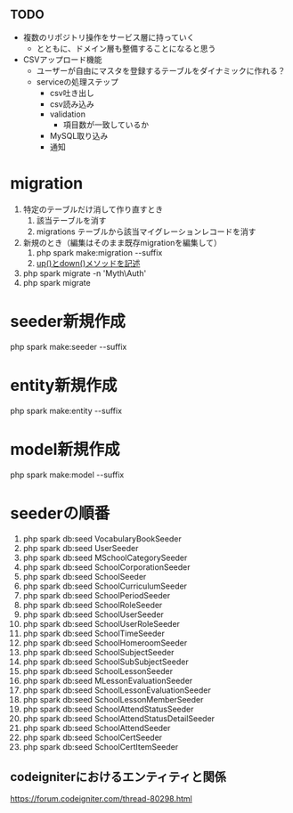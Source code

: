 ## TODO
- 複数のリポジトリ操作をサービス層に持っていく
  - とともに、ドメイン層も整備することになると思う
- CSVアップロード機能
  - ユーザーが自由にマスタを登録するテーブルをダイナミックに作れる？
  - serviceの処理ステップ
    - csv吐き出し
    - csv読み込み
    - validation
      - 項目数が一致しているか
    - MySQL取り込み
    - 通知

# migration
1. 特定のテーブルだけ消して作り直すとき
   1. 該当テーブルを消す
   2. migrations テーブルから該当マイグレーションレコードを消す
2. 新規のとき（編集はそのまま既存migrationを編集して）
   1. php spark make:migration --suffix
   2. [up()とdown()メソッドを記述](https://qiita.com/YoshitakaOkada/items/7bdc4906725dab5adca6#up-%E3%81%A8-down-%E3%83%A1%E3%82%BD%E3%83%83%E3%83%89%E3%82%92%E8%A8%98%E8%BF%B0)
3. php spark migrate -n 'Myth\Auth'
4. php spark migrate

# seeder新規作成
php spark make:seeder --suffix
# entity新規作成
php spark make:entity --suffix
# model新規作成
php spark make:model --suffix

# seederの順番
1. php spark db:seed VocabularyBookSeeder
2. php spark db:seed UserSeeder
3. php spark db:seed MSchoolCategorySeeder
4. php spark db:seed SchoolCorporationSeeder
5. php spark db:seed SchoolSeeder
6. php spark db:seed SchoolCurriculumSeeder
7. php spark db:seed SchoolPeriodSeeder
8. php spark db:seed SchoolRoleSeeder
9. php spark db:seed SchoolUserSeeder
10. php spark db:seed SchoolUserRoleSeeder
11. php spark db:seed SchoolTimeSeeder
12. php spark db:seed SchoolHomeroomSeeder
13. php spark db:seed SchoolSubjectSeeder
14. php spark db:seed SchoolSubSubjectSeeder
15. php spark db:seed SchoolLessonSeeder
16. php spark db:seed MLessonEvaluationSeeder
18. php spark db:seed SchoolLessonEvaluationSeeder
19. php spark db:seed SchoolLessonMemberSeeder
20. php spark db:seed SchoolAttendStatusSeeder
21. php spark db:seed SchoolAttendStatusDetailSeeder
22. php spark db:seed SchoolAttendSeeder
23. php spark db:seed SchoolCertSeeder
24. php spark db:seed SchoolCertItemSeeder

## codeigniterにおけるエンティティと関係
https://forum.codeigniter.com/thread-80298.html
